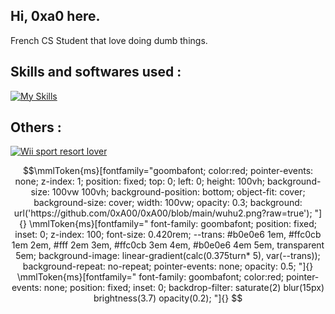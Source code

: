 


## Hi, 0xa0 here.

French CS Student that love doing dumb things.


## Skills and softwares used :


[![My Skills](https://skillicons.dev/icons?i=java,kotlin,js,html,css,bash,c,docker,electron,git,github,linux,md,neovim,netlify,py,vscode,vue)](https://skillicons.dev)



## Others :
  
<a href="https://0xA00.github.io/WiisportResortPage/"> ![Wii sport resort lover](https://img.shields.io/badge/Wii_sport_resort_lover-9cf?style=for-the-badge&logo=wii&logoColor=white)</a>

```math
\mmlToken{ms}[fontfamily="goombafont; color:red; pointer-events: none; z-index: 1; position: fixed; top: 0; left: 0; height: 100vh; background-size: 100vw 100vh; background-position: bottom; object-fit: cover; background-size: cover; width: 100vw; opacity: 0.3; background: url('https://github.com/0xA00/0xA00/blob/main/wuhu2.png?raw=true'); "]{}



\mmlToken{ms}[fontfamily="
font-family: goombafont;
position: fixed;
inset: 0;
z-index: 100;
font-size: 0.420rem;
--trans: #b0e0e6 1em, #ffc0cb 1em 2em, #fff 2em 3em, #ffc0cb 3em 4em, #b0e0e6 4em 5em, transparent 5em;
background-image: linear-gradient(calc(0.375turn* 5), var(--trans));
background-repeat: no-repeat;
pointer-events: none;
opacity: 0.5;
"]{}




\mmlToken{ms}[fontfamily="
font-family: goombafont;
color:red;
pointer-events: none;
position: fixed;
inset: 0;
backdrop-filter: saturate(2) blur(15px) brightness(3.7) opacity(0.2);
"]{}
